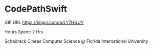 # CodePathSwift
GIF URL
https://imgur.com/a/LY7HGUY

Hours Spent: 2 Hrs

Schadrack Cineas
Computer Science @ Florida International University 
